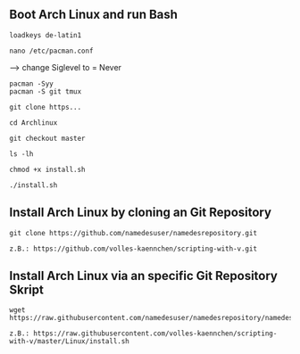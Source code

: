 ## Boot Arch Linux and run Bash

    loadkeys de-latin1

    nano /etc/pacman.conf 
--> change Siglevel to = Never

    pacman -Syy
    pacman -S git tmux 

    git clone https...

    cd Archlinux

    git checkout master

    ls -lh

    chmod +x install.sh

    ./install.sh

## Install Arch Linux by cloning an Git Repository

    git clone https://github.com/namedesuser/namedesrepository.git
    
    z.B.: https://github.com/volles-kaennchen/scripting-with-v.git

## Install Arch Linux via an specific Git Repository Skript

    wget https://raw.githubusercontent.com/namedesuser/namedesrepository/namedesbranch/namederdatei
    
    z.B.: https://raw.githubusercontent.com/volles-kaennchen/scripting-with-v/master/Linux/install.sh
